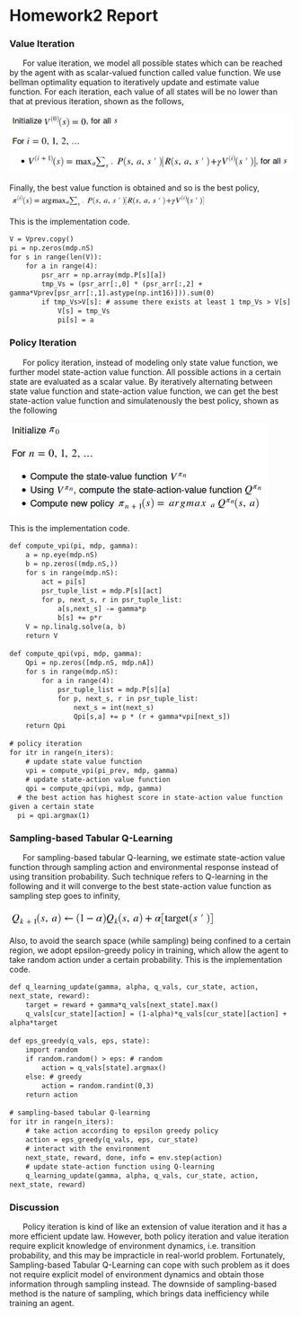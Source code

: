 # Homework2 Report

### Value Iteration
&nbsp;&nbsp;&nbsp;&nbsp;&nbsp;&nbsp;For value iteration, we model all possible states which can be reached by the agent with as scalar-valued function called value function. We use bellman optimality equation to iteratively update and estimate value function. For each iteration, each value of all states will be no lower than that at previous iteration, shown as the follows,

<img src="imgs/value_iteration.jpg">

Finally, the best value function is obtained and so is the best policy,
<img src="imgs/vi_policy.jpg" width="350">

This is the implementation code.
```
V = Vprev.copy()
pi = np.zeros(mdp.nS)
for s in range(len(V)):
    for a in range(4):
        psr_arr = np.array(mdp.P[s][a])
        tmp_Vs = (psr_arr[:,0] * (psr_arr[:,2] + gamma*Vprev[psr_arr[:,1].astype(np.int16)])).sum(0)
        if tmp_Vs>V[s]: # assume there exists at least 1 tmp_Vs > V[s]
            V[s] = tmp_Vs
            pi[s] = a
```

### Policy Iteration
&nbsp;&nbsp;&nbsp;&nbsp;&nbsp;&nbsp;For policy iteration, instead of modeling only state value function, we further model state-action value function. All possible actions in a certain state are evaluated as a scalar value. By iteratively alternating between state value function and state-action value function, we can get the best state-action value function and simulatenously the best policy, shown as the following

<img src="imgs/policy_iteration.jpg">

This is the implementation code.
```
def compute_vpi(pi, mdp, gamma):
    a = np.eye(mdp.nS)
    b = np.zeros((mdp.nS,))
    for s in range(mdp.nS):
        act = pi[s]
        psr_tuple_list = mdp.P[s][act]
        for p, next_s, r in psr_tuple_list:
            a[s,next_s] -= gamma*p    
            b[s] += p*r
    V = np.linalg.solve(a, b)
    return V
    
def compute_qpi(vpi, mdp, gamma):
    Qpi = np.zeros([mdp.nS, mdp.nA])
    for s in range(mdp.nS):
        for a in range(4):
            psr_tuple_list = mdp.P[s][a]
            for p, next_s, r in psr_tuple_list:
                next_s = int(next_s)
                Qpi[s,a] += p * (r + gamma*vpi[next_s])
    return Qpi
    
# policy iteration
for itr in range(n_iters):
    # update state value function
    vpi = compute_vpi(pi_prev, mdp, gamma)
    # update state-action value function
    qpi = compute_qpi(vpi, mdp, gamma) 
  # the best action has highest score in state-action value function given a certain state
  pi = qpi.argmax(1) 
```

### Sampling-based Tabular Q-Learning
&nbsp;&nbsp;&nbsp;&nbsp;&nbsp;&nbsp;For sampling-based tabular Q-learning, we estimate state-action value function through sampling action and environmental response instead of using transition probability. Such technique refers to Q-learning in the following and it will converge to the best state-action value function as sampling step goes to infinity,

<img src="imgs/qlearning.jpg">

Also, to avoid the search space (while sampling) being confined to a certain region, we adopt epsilon-greedy policy in training, which allow the agent to take random action under a certain probability. This is the implementation code.
```
def q_learning_update(gamma, alpha, q_vals, cur_state, action, next_state, reward):
    target = reward + gamma*q_vals[next_state].max()
    q_vals[cur_state][action] = (1-alpha)*q_vals[cur_state][action] + alpha*target
    
def eps_greedy(q_vals, eps, state):
    import random
    if random.random() > eps: # random
        action = q_vals[state].argmax()
    else: # greedy
        action = random.randint(0,3)
    return action
    
# sampling-based tabular Q-learning
for itr in range(n_iters):
    # take action according to epsilon greedy policy
    action = eps_greedy(q_vals, eps, cur_state)
    # interact with the environment
    next_state, reward, done, info = env.step(action)
    # update state-action function using Q-learning
    q_learning_update(gamma, alpha, q_vals, cur_state, action, next_state, reward)
```

### Discussion
&nbsp;&nbsp;&nbsp;&nbsp;&nbsp;&nbsp;Policy iteration is kind of like an extension of value iteration and it has a more efficient update law. However, both policy iteration and value iteration require explicit knowledge of environment dynamics, i.e. transition probability, and this may be impracticle in real-world problem. Fortunately, Sampling-based Tabular Q-Learning can cope with such problem as it does not require explicit model of environment dynamics and obtain those information through sampling instead. The downside of sampling-based method is the nature of sampling, which brings data inefficiency while training an agent.
